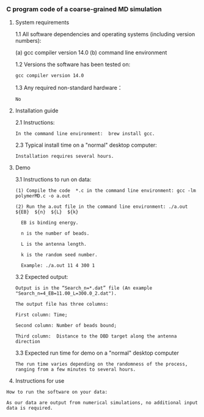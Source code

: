 
### C program code of a coarse-grained MD simulation 
1. System requirements
   
   1.1 All software dependencies and operating systems (including version numbers):
   
      (a) gcc compiler version 14.0
      (b) command line environment

   1.2 Versions the software has been tested on:
   
       gcc compiler version 14.0

   1.3 Any required non-standard hardware：
   
       No

2. Installation guide
 
   2.1 Instructions:
   
       In the command line environment:  brew install gcc.

   2.3 Typical install time on a "normal" desktop computer:
   
       Installation requires several hours.


3. Demo
   
   3.1 Instructions to run on data:
   
       (1) Compile the code  *.c in the command line environment: gcc -lm polymerMD.c -o a.out
   
       (2) Run the a.out file in the command line environment: ./a.out  ${EB}  ${n}  ${L}  ${k}
   
         EB is binding energy.
   
         n is the number of beads.
   
         L is the antenna length.
   
         k is the random seed number.
   
         Example: ./a.out 11 4 300 1

   3.2 Expected output:
   
       Output is in the “Search_n=*.dat” file (An example "Search_n=4_EB=11.00_L=300.0_2.dat").
   
       The output file has three columns:
   
       First column: Time;
   
       Second column: Number of beads bound;
   
       Third column:  Distance to the DBD target along the antenna direction

   3.3 Expected run time for demo on a "normal" desktop computer
   
       The run time varies depending on the randomness of the process, ranging from a few minutes to several hours.


  4. Instructions for use
     
    How to run the software on your data:
    
    As our data are output from numerical simulations, no additional input data is required.

